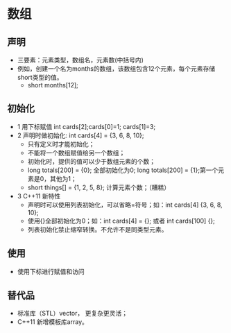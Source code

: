 # 数组
## 声明
- 三要素：元素类型，数组名，元素数(中括号内)
- 例如，创建一个名为months的数组，该数组包含12个元素，每个元素存储short类型的值。
    - short months[12];

## 初始化
- 1 用下标赋值 int cards[2];cards[0]=1; cards[1]=3;
- 2 声明时做初始化: int cards[4] = {3, 6, 8, 10}; 
    - 只有定义时才能初始化；
    - 不能将一个数组赋值给另一个数组；
    - 初始化时，提供的值可以少于数组元素的个数；
    - long totals[200] = {0}; 全部初始化为0; long totals[200] = {1};第一个元素是0，其他为1；
    - short things[] = {1, 2, 5, 8}; 计算元素个数；（糟糕）
- 3 C++11 新特性
    - 声明时可以使用列表初始化，可以省略=符号；如：int cards[4] {3, 6, 8, 10};
    - 使用{}全部初始化为0；如：int cards[4] = {}; 或者 int cards[100] {};
    - 列表初始化禁止缩窄转换。不允许不是同类型元素。
## 使用
- 使用下标进行赋值和访问

## 替代品
- 标准库（STL）vector， 更复杂更灵活；
- C++11 新增模板库array。
